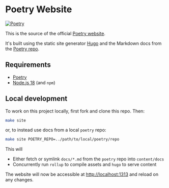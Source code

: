# Poetry Website

[![Poetry](https://img.shields.io/endpoint?url=https://python-poetry.org/badge/v0.json)][official website]

This is the source of the official [Poetry website][official website].

It's built using the static site generator [Hugo](https://gohugo.io) and the Markdown docs from the [Poetry repo](https://github.com/python-poetry/poetry/tree/master/docs).

[official website]: https://python-poetry.org

## Requirements

- [Poetry](https://python-poetry.org/docs/master/#installing-with-the-official-installer)
- [Node.js 18](https://nodejs.org/en/download/) (and `npm`)

## Local development

To work on this project locally, first fork and clone this repo. Then:

```sh
make site
```

or, to instead use docs from a local `poetry` repo:

```sh
make site POETRY_REPO=../path/to/local/poetry/repo
```

This will

- Either fetch or symlink `docs/*.md` from the `poetry` repo into `content/docs`
- Concurrently run `rollup` to compile assets and `hugo` to serve content

The website will now be accessible at <http://localhost:1313> and reload on any changes.
